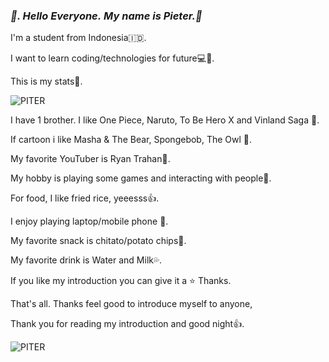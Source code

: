### ***👋. Hello Everyone.*** ***My name is Pieter.👋***

I'm a student from Indonesia🇮🇩.

I want to learn coding/technologies for future💻🚀.

This is my stats🤚.

![PITER](https://github-readme-stats.vercel.app/api?username=Piter&show_icons=true&theme=dark#gh-dark-mode-only)

I have 1 brother. I like One Piece, Naruto, To Be Hero X and Vinland Saga 🔪.

If cartoon i like Masha & The Bear, Spongebob, The Owl 🦉.

My favorite YouTuber is Ryan Trahan🤵.

My hobby is playing some games and interacting with people🧏.

For food, I like fried rice, yeeesss👍.

I enjoy playing laptop/mobile phone 📱.

My favorite snack is chitato/potato chips👀.

My favorite drink is Water and Milk💦.

If you like my introduction you can give it a ⭐ Thanks.

That's all. Thanks feel good to introduce myself to anyone,

Thank you for reading my introduction and good night👍.

![PITER](https://media.giphy.com/media/v1.Y2lkPTc5MGI3NjExNHN5ODhpNTN1ampvZGwwOWQ5dWIxbGdyaTVhZ2lpN3drZGZncmFiNiZlcD12MV9naWZzX3NlYXJjaCZjdD1n/elPt1FL04JjHjrd2k0/giphy.gif)
